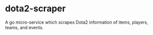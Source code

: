# dota2-scraper

A go micro-service which scrapes Dota2 information of items, players, teams, and events.
